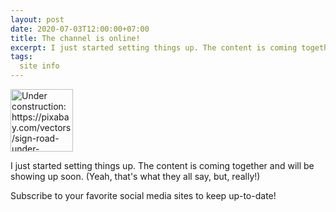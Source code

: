 ```yaml
---
layout: post
date: 2020-07-03T12:00:00+07:00
title: The channel is online!
excerpt: I just started setting things up. The content is coming together and will be showing up soon.
tags:
  site info
---
```

<img style="text-align: left; margin-right: 10px; height:100px; width: 100px;"
 src="/images/under_construction.png" alt="Under construction: https://pixabay.com/vectors/sign-road-under-construction-34184/"
 title="Under construction: https://pixabay.com/vectors/sign-road-under-construction-34184/" />

I just started setting things up. The content is coming together and will be showing up soon. (Yeah, that's what they all say, but, really!)

Subscribe to your favorite social media sites to keep up-to-date!

